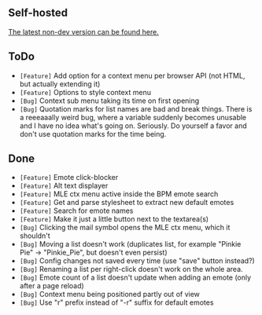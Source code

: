 ## Self-hosted

[The latest non-dev version can be found here.](http://sebadorn.de/mlp/mle/)


## ToDo

* `[Feature]` Add option for a context menu per browser API (not HTML, but actually extending it)
* `[Feature]` Options to style context menu
* `[Bug]` Context sub menu taking its time on first opening
* `[Bug]` Quotation marks for list names are bad and break things. There is a reeeaaally weird bug, where a variable suddenly becomes unusable and I have no idea what's going on. Seriously. Do yourself a favor and don't use quotation marks for the time being.


## Done

* `[Feature]` Emote click-blocker
* `[Feature]` Alt text displayer
* `[Feature]` MLE ctx menu active inside the BPM emote search
* `[Feature]` Get and parse stylesheet to extract new default emotes
* `[Feature]` Search for emote names
* `[Feature]` Make it just a little button next to the textarea(s)
* `[Bug]` Clicking the mail symbol opens the MLE ctx menu, which it shouldn't
* `[Bug]` Moving a list doesn't work (duplicates list, for example "Pinkie Pie" -> "Pinkie_Pie", but doesn't even persist)
* `[Bug]` Config changes not saved every time (use "save" button instead?)
* `[Bug]` Renaming a list per right-click doesn't work on the whole area.
* `[Bug]` Emote count of a list doesn't update when adding an emote (only after a page reload)
* `[Bug]` Context menu being positioned partly out of view
* `[Bug]` Use "r" prefix instead of "-r" suffix for default emotes
